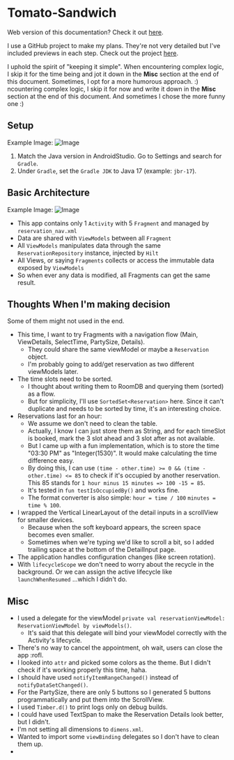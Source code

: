 # Tomato-Sandwich

Web version of this documentation? Check it out [here](https://gist.github.com/Wesely/9fb49128862abc22603641a78eec64e0).

I use a GitHub project to make my plans. They're not very detailed but I've included previews in each step. Check out the
project [here](https://github.com/users/Wesely/projects/3/views/1).

I uphold the spirit of "keeping it simple". When encountering complex logic, I skip it for the time being and jot it down in the **Misc** section at the end of this document.
Sometimes, I opt for a more humorous approach. :)
ncountering complex logic, I skip it for now and write it down in the **Misc** section at the end of this document.
And sometimes I chose the more funny one :)

## Setup

Example Image: ![Image](https://i.imgur.com/McdsYZo.png)

1. Match the Java version in AndroidStudio. Go to Settings and search for `Gradle`.
2. Under `Gradle`, set the `Gradle JDK` to Java 17 (example: `jbr-17`).

## Basic Architecture

Example Image: ![Image](https://i.imgur.com/PJCiIFt.png)

- This app contains only 1 `Activity` with 5 `Fragment` and managed by `reservation_nav.xml`
- Data are shared with `ViewModels` between all `Fragment`
- All `ViewModels` manipulates data through the same `ReservationRepository` instance, injected by `Hilt`
- All Views, or saying `Fragments` collects or access the immutable data exposed by `ViewModels`
- So when ever any data is modified, all Fragments can get the same result.

## Thoughts When I'm making decision

Some of them might not used in the end.

- This time, I want to try Fragments with a navigation flow (Main, ViewDetails, SelectTime, PartySize, Details).
  - They could share the same viewModel or maybe a `Reservation` object.
  - I'm probably going to add/get reservation as two different viewModels later.
- The time slots need to be sorted.
  - I thought about writing them to RoomDB and querying them (sorted) as a flow.
  - But for simplicity, I'll use `SortedSet<Reservation>` here. Since it can't duplicate and needs to be sorted by time, it's an interesting choice.
- Reservations last for an hour:
  - We assume we don't need to clean the table.
  - Actually, I know I can just store them as String, and for each timeSlot is booked, mark the 3 slot ahead and 3 slot after as not available.
  - But I came up with a fun implementation, which is to store the time "03:30 PM" as "Integer(1530)". It would make calculating the time difference easy.
  - By doing this, I can use `(time - other.time) >= 0 && (time - other.time) <= 85` to check if it's occupied by another reservation. This 85 stands
    for `1 hour minus 15 minutes => 100 -15 = 85`.
  - It's tested in `fun testIsOccupiedBy()` and works fine.
  - The format converter is also simple: `hour = time / 100` `minutes = time % 100`.
- I wrapped the Vertical LinearLayout of the detail inputs in a scrollView for smaller devices.
  - Because when the soft keyboard appears, the screen space becomes even smaller.
  - Sometimes when we're typing we'd like to scroll a bit, so I added trailing space at the bottom of the DetailInput page.
- The application handles configuration changes (like screen rotation).
- With `lifecycleScope` we don't need to worry about the recycle in the background. Or we can assign the active lifecycle like `launchWhenResumed` ...which I didn't do.

## Misc

- I used a delegate for the viewModel `private val reservationViewModel: ReservationViewModel by viewModels()`.
  - It's said that this delegate will bind your viewModel correctly with the Activity's lifecycle.
- There's no way to cancel the appointment, oh wait, users can close the app :rofl.
- I looked into `attr` and picked some colors as the theme. But I didn't check if it's working properly this time, haha.
- I should have used `notifyItemRangeChanged()` instead of `notifyDataSetChanged()`.
- For the PartySize, there are only 5 buttons so I generated 5 buttons programmatically and put them into the ScrollView.
- I used `Timber.d()` to print logs only on debug builds.
- I could have used TextSpan to make the Reservation Details look better, but I didn't.
- I'm not setting all dimensions to `dimens.xml`.
- Wanted to import some `viewBinding` delegates so I don't have to clean them up.
- 
